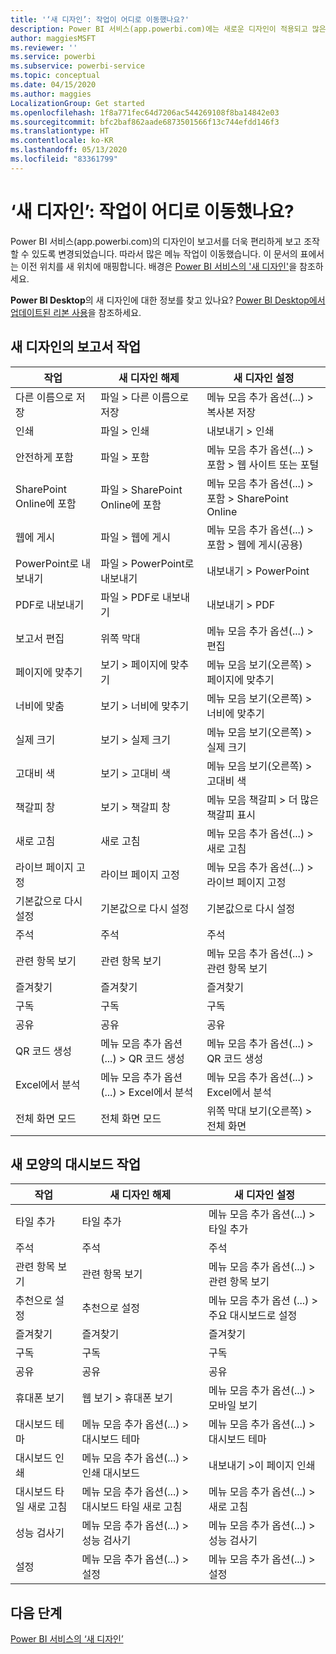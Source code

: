 ```yaml
---
title: '‘새 디자인’: 작업이 어디로 이동했나요?'
description: Power BI 서비스(app.powerbi.com)에는 새로운 디자인이 적용되고 많은 작업이 이동했습니다. 이 문서에서는 이전 위치를 새 위치에 매핑하는 표를 제공합니다.
author: maggiesMSFT
ms.reviewer: ''
ms.service: powerbi
ms.subservice: powerbi-service
ms.topic: conceptual
ms.date: 04/15/2020
ms.author: maggies
LocalizationGroup: Get started
ms.openlocfilehash: 1f8a771fec64d7206ac544269108f8ba14842e03
ms.sourcegitcommit: bfc2baf862aade6873501566f13c744efdd146f3
ms.translationtype: HT
ms.contentlocale: ko-KR
ms.lasthandoff: 05/13/2020
ms.locfileid: "83361799"
---
```

# <a name="the-new-look-where-did-the-actions-go"></a>‘새 디자인’: 작업이 어디로 이동했나요?

Power BI 서비스(app.powerbi.com)의 디자인이 보고서를 더욱 편리하게 보고 조작할 수 있도록 변경되었습니다. 따라서 많은 메뉴 작업이 이동했습니다. 이 문서의 표에서는 이전 위치를 새 위치에 매핑합니다. 배경은 [Power BI 서비스의 '새 디자인'](service-new-look.md)을 참조하세요.

**Power BI Desktop**의 새 디자인에 대한 정보를 찾고 있나요? [Power BI Desktop에서 업데이트된 리본 사용](../create-reports/desktop-ribbon.md)을 참조하세요.

## <a name="report-actions-in-the-new-look"></a>새 디자인의 보고서 작업

|작업  |새 디자인 해제  |새 디자인 설정  |
|---------|---------|---------|
| 다른 이름으로 저장 | 파일 > 다른 이름으로 저장  | 메뉴 모음 추가 옵션(...) > 복사본 저장 |
| 인쇄 | 파일 > 인쇄 | 내보내기 > 인쇄 |
| 안전하게 포함 | 파일 > 포함 | 메뉴 모음 추가 옵션(...) > 포함 > 웹 사이트 또는 포털 |
| SharePoint Online에 포함 | 파일 > SharePoint Online에 포함 | 메뉴 모음 추가 옵션(...) > 포함 > SharePoint Online |
| 웹에 게시 | 파일 > 웹에 게시 | 메뉴 모음 추가 옵션(...) > 포함 > 웹에 게시(공용) |
| PowerPoint로 내보내기 | 파일 > PowerPoint로 내보내기 | 내보내기 > PowerPoint |
| PDF로 내보내기 | 파일 > PDF로 내보내기 | 내보내기 > PDF |
|보고서 편집  | 위쪽 막대   | 메뉴 모음 추가 옵션(...) > 편집 |
| 페이지에 맞추기 | 보기 > 페이지에 맞추기 | 메뉴 모음 보기(오른쪽) > 페이지에 맞추기 |
| 너비에 맞춤 | 보기 > 너비에 맞추기 | 메뉴 모음 보기(오른쪽) > 너비에 맞추기 |
| 실제 크기 | 보기 > 실제 크기 | 메뉴 모음 보기(오른쪽) > 실제 크기 |
| 고대비 색 | 보기 > 고대비 색 | 메뉴 모음 보기(오른쪽) > 고대비 색 |
| 책갈피 창 | 보기 > 책갈피 창 |  메뉴 모음 책갈피 > 더 많은 책갈피 표시 |
| 새로 고침 | 새로 고침 | 메뉴 모음 추가 옵션(...) > 새로 고침 |
| 라이브 페이지 고정 | 라이브 페이지 고정 | 메뉴 모음 추가 옵션(...) > 라이브 페이지 고정 |
| 기본값으로 다시 설정 | 기본값으로 다시 설정 | 기본값으로 다시 설정 |
| 주석 | 주석 | 주석 |
| 관련 항목 보기 | 관련 항목 보기 | 메뉴 모음 추가 옵션(...) > 관련 항목 보기 |
| 즐겨찾기 | 즐겨찾기 | 즐겨찾기 |
| 구독 | 구독 |구독 |
| 공유 | 공유 | 공유 |
| QR 코드 생성 | 메뉴 모음 추가 옵션(...) > QR 코드 생성 | 메뉴 모음 추가 옵션(...) > QR 코드 생성 |
| Excel에서 분석 | 메뉴 모음 추가 옵션(...) > Excel에서 분석 | 메뉴 모음 추가 옵션(...) > Excel에서 분석 |
| 전체 화면 모드 | 전체 화면 모드 | 위쪽 막대 보기(오른쪽) > 전체 화면 |

## <a name="dashboard-actions-in-the-new-look"></a>새 모양의 대시보드 작업

|작업  |새 디자인 해제  |새 디자인 설정  |
|---------|---------|---------|
| 타일 추가 | 타일 추가 | 메뉴 모음 추가 옵션(...) > 타일 추가 |
| 주석 | 주석 | 주석 |
| 관련 항목 보기 | 관련 항목 보기 | 메뉴 모음 추가 옵션(...) > 관련 항목 보기 |
| 추천으로 설정 | 추천으로 설정| 메뉴 모음 추가 옵션 (...) > 주요 대시보드로 설정|
| 즐겨찾기 | 즐겨찾기 | 즐겨찾기 |
| 구독 | 구독 |구독 |
| 공유 | 공유 | 공유 |
| 휴대폰 보기 | 웹 보기 > 휴대폰 보기 | 메뉴 모음 추가 옵션(...) > 모바일 보기 |
| 대시보드 테마 | 메뉴 모음 추가 옵션(...) > 대시보드 테마 | 메뉴 모음 추가 옵션(...) > 대시보드 테마 |
| 대시보드 인쇄 | 메뉴 모음 추가 옵션(...) > 인쇄 대시보드 | 내보내기 >이 페이지 인쇄 |
| 대시보드 타일 새로 고침 | 메뉴 모음 추가 옵션(...) > 대시보드 타일 새로 고침 | 메뉴 모음 추가 옵션(...) > 새로 고침 |
| 성능 검사기 | 메뉴 모음 추가 옵션(...) > 성능 검사기 | 메뉴 모음 추가 옵션(...) > 성능 검사기 |
| 설정 | 메뉴 모음 추가 옵션(...) > 설정 | 메뉴 모음 추가 옵션(...) > 설정 |

## <a name="next-steps"></a>다음 단계

[Power BI 서비스의 ‘새 디자인’](service-new-look.md)
